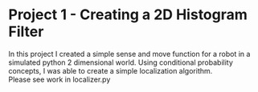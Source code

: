 # Project 1 - Creating a 2D Histogram Filter
In this project I created a simple sense and move function for a robot in a simulated python 2 dimensional world.
Using conditional probability concepts, I was able to create a simple localization algorithm.  
Please see work in localizer.py
